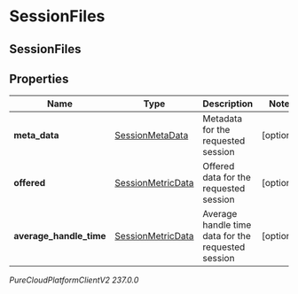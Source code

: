 # SessionFiles

## SessionFiles

## Properties

|Name | Type | Description | Notes|
|------------ | ------------- | ------------- | -------------|
| **meta_data** | [SessionMetaData](SessionMetaData) | Metadata for the requested session | [optional] |
| **offered** | [SessionMetricData](SessionMetricData) | Offered data for the requested session | [optional] |
| **average_handle_time** | [SessionMetricData](SessionMetricData) | Average handle time data for the requested session | [optional] |



_PureCloudPlatformClientV2 237.0.0_
